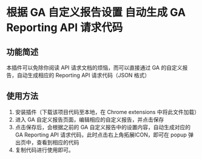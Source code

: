 # 根据 GA 自定义报告设置 自动生成 GA Reporting API 请求代码

## 功能简述

本插件可以免除你阅读 API 请求文档的烦恼，而可以直接通过 GA 的自定义报告，自动生成相应的 Reporting API 请求代码（JSON 格式）


## 使用方法

1. 安装插件（下载该项目代码至本地，在 Chrome extensions 中将此文件加载）
2. 进入 GA 自定义报告页面，编辑相应的自定义报告，并点击保存
3. 点击保存后，会根据之前的 GA 自定义报告中的设置内容，自动生成对应的 GA Reporting API 请求代码，此时点击右上角拓展ICON，即可在 popup 弹出页中，查看到相应的代码
4. 复制代码进行使用即可。